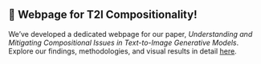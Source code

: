 ## 📄 Webpage for T2I Compositionality!

We’ve developed a dedicated webpage for our paper, *Understanding and Mitigating Compositional Issues in Text-to-Image Generative Models*. Explore our findings, methodologies, and visual results in detail [here](https://t2i-compositionality-wiclp.github.io/).